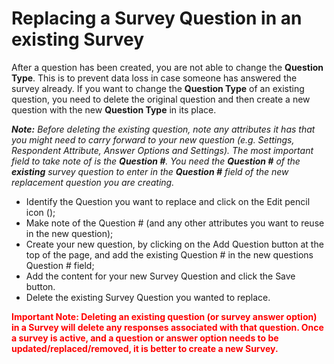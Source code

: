# Replacing a Survey Question in an existing Survey

After a question has been created, you are not able to change the **Question Type**. This is to prevent data loss in case someone has answered the survey already. 
If you want to change the **Question Type** of an existing question, you need to delete the original question and then create a new question with the new **Question Type** in its place.  

***Note:** Before deleting the existing question, note any attributes it has that you might need to carry forward to your new question (e.g. Settings, Respondent Attribute, Answer Options and Settings). The most important field to take note of is the **Question #**. You need the **Question #** of the **existing** survey question to enter in the **Question #** field of the new replacement question you are creating.*

* Identify the Question you want to replace and click on the Edit pencil icon (<i class="fas fa-pencil"></i>);
* Make note of the Question # (and any other attributes you want to reuse in the new question);
* Create your new question, by clicking on the Add Question button at the top of the page, and add the existing Question # in the new questions Question # field; 
* Add the content for your new Survey Question and click the Save button.
* Delete the existing Survey Question you wanted to replace.

<span style="color:red">**Important Note:  Deleting an existing question (or survey answer option) in a Survey will delete any responses associated with that question. Once a survey is active, and a question or answer option needs to be updated/replaced/removed, it is better to create a new Survey.**</span>
